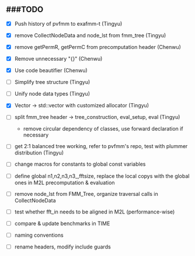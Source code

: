###TODO
-------------

- [x] Push history of pvfmm to exafmm-t (Tingyu)
- [x] remove CollectNodeData and node_lst from fmm_tree (Tingyu)
- [x] remove getPermR, getPermC from precomputation header (Chenwu)
- [x] Remove unnecessary "{}" (Chenwu)
- [x] Use code beautifier (Chenwu)
- [ ] Simplify tree structure (Tingyu)
- [ ] Unify node data types (Tingyu)
- [x] Vector -> std::vector with customized allocator (Tingyu)
- [ ] split fmm_tree header -> tree_construction, eval_setup, eval (Tingyu)
  - remove circular dependency of classes, use forward declaration if necessary
- [ ] get 2:1 balanced tree working, refer to pvfmm's repo, test with plummer distribution (Tingyu)

- [ ] change macros for constants to global const variables
- [ ] define global n1,n2,n3,n3\_,fftsize, replace the local copys with the global ones in M2L precomputation & evaluation
- [ ] remove node_lst from FMM_Tree, organize traversal calls in CollectNodeData
- [ ] test whether fft_in needs to be aligned in M2L (performance-wise)
- [ ] compare & update benchmarks in TIME
- [ ] naming conventions
- [ ] rename headers, modify include guards
